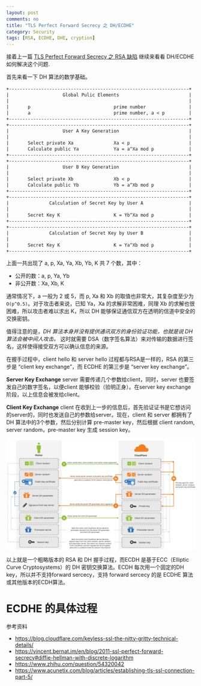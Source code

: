 ```yaml
---
layout: post
comments: no
title: "TLS Perfect Forward Secrecy 之 DH/ECDHE"
category: Security 
tags: [RSA, ECDHE, DHE, cryption]
---
```


接着上一篇 [TLS Perfect Forward Secrecy 之 RSA 缺陷](/2017/02/ssl-perfect-forward-secrecy/) 继续来看看 DH/ECDHE 如何解决这个问题.

首先来看一下 DH 算法的数学基础。

```
+-------------------------------------------------------------------+
|                    Global Pulic Elements                          |
|                                                                   |
|       p                               prime number                |
|       a                               prime number, a < p         |
+-------------------------------------------------------------------+
+-------------------------------------------------------------------+
|                    User A Key Generation                          |
|                                                                   |
|       Select private Xa               Xa < p                      |
|       Calculate public Ya             Ya = a^Xa mod p             |
+-------------------------------------------------------------------+
+-------------------------------------------------------------------+
|                    User B Key Generation                          |
|                                                                   |
|       Select private Xb               Xb < p                      |
|       Calculate public Yb             Yb = a^Xb mod p             |
+-------------------------------------------------------------------+
+-------------------------------------------------------------------+
|               Calculation of Secret Key by User A                 |
|                                                                   |
|       Secret Key K                    K = Yb^Xa mod p             |
+-------------------------------------------------------------------+
+-------------------------------------------------------------------+
|               Calculation of Secret Key by User B                 |
|                                                                   |
|       Secret Key K                    K = Ya^Xb mod p             |
+-------------------------------------------------------------------+

```

上面一共出现了 a, p, Xa, Ya, Xb, Yb, K 共 7 个数，其中：

* 公开的数：a, p, Ya, Yb    
* 非公开数：Xa, Xb, K    

通常情况下，a 一般为 2 或 5，而 p, Xa 和 Xb 的取值也非常大，其复杂度至少为 `O(p^0.5)`。对于攻击者来说，已知 Ya，Xa 的求解非常困难，同理 Xb 的求解也很困难，所以攻击者难以求出 K，所以 DH 能够保证通信双方在透明的信道中安全的交换密钥。

值得注意的是，*DH 算法本身并没有提供通讯双方的身份验证功能，也就是说 DH 算法会被中间人攻击。* 这时就需要 DSA（数字签名算法）来对传输的数据进行签名，这样使得接受双方可以确认信息的来源。

在握手过程中，client hello 和 server hello 过程都与RSA是一样的，RSA 的第三步是 “client key exchange”，而 ECDHE 的第三步是 “server key exchange”。

**Server Key Exchange** 
server 需要传递几个参数给client，同时，server 也要签发自己的数字签名，以便client 能够校验（验明正身）。在server key exchange 阶段，以上信息会被发给client。

**Client Key Exchange**
client 在收到上一步的信息后，首先验证证书是它想访问的server的，同时也发送自己的参数给server。现在，client 和 server 都拥有了 DH 算法中的3个参数，然后分别计算 pre-master key，然后根据 client random, server random，pre-master key 生成 session key。

![RSA handshake](/image/2017/ssl_handshake_diffie_hellman.png)

以上就是一个粗略版本的 RSA 和 DH 握手过程，而ECDH 是基于ECC（Elliptic Curve Cryptosystems）的 DH 密钥交换算法。ECDH 每次用一个固定的DH key，所以并不支持forward sercecy，支持 forward sercecy 的是 ECDHE 算法或其他版本的ECDH算法。

# ECDHE 的具体过程



参考资料
* https://blog.cloudflare.com/keyless-ssl-the-nitty-gritty-technical-details/
* https://vincent.bernat.im/en/blog/2011-ssl-perfect-forward-secrecy#diffie-hellman-with-discrete-logarithm
* https://www.zhihu.com/question/54320042
* https://www.acunetix.com/blog/articles/establishing-tls-ssl-connection-part-5/






